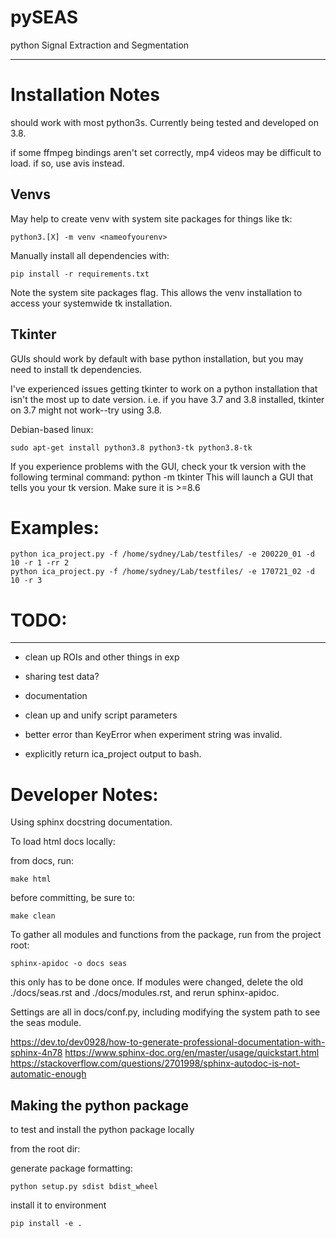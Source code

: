 # pySEAS

python Signal Extraction and Segmentation

---

# Installation Notes

should work with most python3s.  Currently being tested and developed on 3.8.

if some ffmpeg bindings aren't set correctly, mp4 videos may be difficult to load.  if so, use avis instead.

## Venvs

May help to create venv with system site packages for things like tk:
    
    python3.[X] -m venv <nameofyourenv> 

Manually install all dependencies with:

    pip install -r requirements.txt

Note the system site packages flag.  This allows the venv installation to access your systemwide tk installation.


## Tkinter

GUIs should work by default with base python installation, but you may need to install tk dependencies.

I've experienced issues getting tkinter to work on a python installation that isn't the most up to date version.  i.e. if you have 3.7 and 3.8 installed, tkinter on 3.7 might not work--try using 3.8.

Debian-based linux:

    sudo apt-get install python3.8 python3-tk python3.8-tk

If you experience problems with the GUI, check your tk version with the following terminal command:
    python -m tkinter
This will launch a GUI that tells you your tk version.  Make sure it is >=8.6

# Examples:

    python ica_project.py -f /home/sydney/Lab/testfiles/ -e 200220_01 -d 10 -r 1 -rr 2
    python ica_project.py -f /home/sydney/Lab/testfiles/ -e 170721_02 -d 10 -r 3


# TODO:

---

* clean up ROIs and other things in exp

* sharing test data?

* documentation

* clean up and unify script parameters

* better error than KeyError when experiment string was invalid.

* explicitly return ica_project output to bash.

# Developer Notes:

Using sphinx docstring documentation.

To load html docs locally:

from docs, run:

    make html

before committing, be sure to:

    make clean


To gather all modules and functions from the package, run from the project root:

    sphinx-apidoc -o docs seas

this only has to be done once.  If modules were changed, delete the old ./docs/seas.rst and ./docs/modules.rst, and rerun sphinx-apidoc.

Settings are all in docs/conf.py, including modifying the system path to see the seas module. 

https://dev.to/dev0928/how-to-generate-professional-documentation-with-sphinx-4n78
https://www.sphinx-doc.org/en/master/usage/quickstart.html
https://stackoverflow.com/questions/2701998/sphinx-autodoc-is-not-automatic-enough


## Making the python package

to test and install the python package locally

from the root dir:

generate package formatting:

    python setup.py sdist bdist_wheel

install it to environment

    pip install -e .

